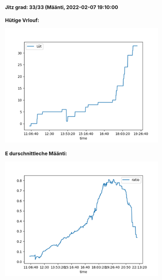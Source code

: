 ### Jitz grad: 33/33 (Määnti, 2022-02-07 19:10:00

### Hütige Vrlouf:
![Graph](Today.png)

### E durschnittleche Määnti:
![Graph](Määnti.png)